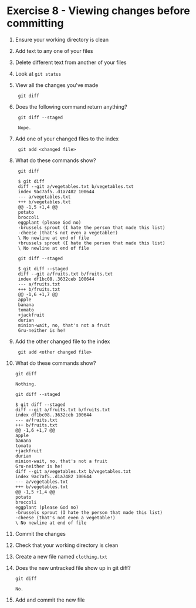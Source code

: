 # Exercise 8 - Viewing changes before committing

1. Ensure your working directory is clean

2. Add text to any one of your files

3. Delete different text from another of your files

4. Look at `git status`

5. View all the changes you've made

        git diff

6. Does the following command return anything?

        git diff --staged

        Nope.

7. Add one of your changed files to the index

        git add <changed file>

8. What do these commands show?

        git diff

        $ git diff
        diff --git a/vegetables.txt b/vegetables.txt
        index 9ac7af5..d1a7482 100644
        --- a/vegetables.txt
        +++ b/vegetables.txt
        @@ -1,5 +1,4 @@
        potato
        broccoli
        eggplant (please God no)
        -brussels sprout (I hate the person that made this list)
        -cheese (that's not even a vegetable!)
        \ No newline at end of file
        +brussels sprout (I hate the person that made this list)
        \ No newline at end of file

        git diff --staged

        $ git diff --staged
        diff --git a/fruits.txt b/fruits.txt
        index df1bc08..3632ceb 100644
        --- a/fruits.txt
        +++ b/fruits.txt
        @@ -1,6 +1,7 @@
        apple
        banana
        tomato
        +jackfruit
        durian
        minion-wait, no, that's not a fruit
        Gru-neither is he!

9. Add the other changed file to the index

        git add <other changed file>

10. What do these commands show?

        git diff

        Nothing.

        git diff --staged

        $ git diff --staged
        diff --git a/fruits.txt b/fruits.txt
        index df1bc08..3632ceb 100644
        --- a/fruits.txt
        +++ b/fruits.txt
        @@ -1,6 +1,7 @@
        apple
        banana
        tomato
        +jackfruit
        durian
        minion-wait, no, that's not a fruit
        Gru-neither is he!
        diff --git a/vegetables.txt b/vegetables.txt
        index 9ac7af5..d1a7482 100644
        --- a/vegetables.txt
        +++ b/vegetables.txt
        @@ -1,5 +1,4 @@
        potato
        broccoli
        eggplant (please God no)
        -brussels sprout (I hate the person that made this list)
        -cheese (that's not even a vegetable!)
        \ No newline at end of file

11. Commit the changes

12. Check that your working directory is clean

13. Create a new file named `clothing.txt`

14. Does the new untracked file show up in git diff?

        git diff

        No.

15. Add and commit the new file
